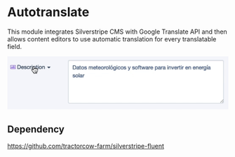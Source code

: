 # Autotranslate

This module integrates Silverstripe CMS with Google Translate API and then allows content editors to use automatic translation for every translatable field.

![Locale Menu](docs/silverstripe-autotranslate.gif "Autotranslate menu")

## Dependency

https://github.com/tractorcow-farm/silverstripe-fluent
